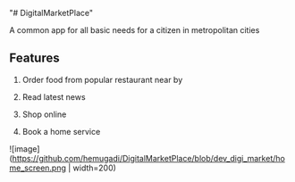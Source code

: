 "# DigitalMarketPlace" 

A common app for all basic needs for a citizen in metropolitan cities

Features
---------
1) Order food from popular restaurant near by

2) Read latest news

3) Shop online 

4) Book a home service

![image](https://github.com/hemugadi/DigitalMarketPlace/blob/dev_digi_market/home_screen.png | width=200)




